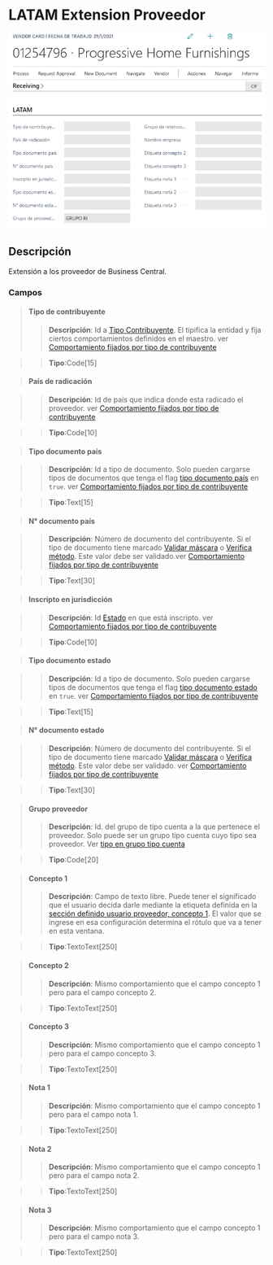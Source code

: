 # LATAM Extension Proveedor
![Ventana de configuración](../Imagenes/LATAM-Vendor-Extension-MainPage.PNG)
## Descripción
Extensión a los proveedor de Business Central.

### Campos

>#### Tipo de contribuyente
>>**Descripción**:
	Id a [Tipo Contribuyente](../Maestros/LATAM-TaxPayerType.md). El tipifica la entidad y fija ciertos comportamientos definidos en el maestro.
	ver [Comportamiento fijados por tipo de contribuyente](../Reglas/LATAM-Rules-TaxPayerType.md)

>>**Tipo**:Code[15]

>#### País de radicación

>>**Descripción**: 
	Id de país que indica donde esta radicado el proveedor.
	ver [Comportamiento fijados por tipo de contribuyente](../Reglas/LATAM-Rules-TaxPayerType.md)

	
>>**Tipo**:Code[10]

>#### Tipo documento país

>>**Descripción**: 
	Id a tipo de documento. Solo pueden cargarse tipos de documentos que tenga el flag [tipo documento país](../Maestros/LATAM-DocumentType.md#tipo-documento-pais) en `true`. ver [Comportamiento fijados por tipo de contribuyente](../Reglas/LATAM-Rules-TaxPayerType.md)

	
>>**Tipo**:Text[15]

>#### N° documento país
	
>>**Descripción**: 
	Número de documento del contribuyente. Si el tipo de documento tiene marcado [Validar máscara](../Maestros/LATAM-DocumentType.md#validar-mascara) o [Verifica método](../Maestros/LATAM-DocumentType.md#verifica-metodo). Este valor debe ser validado.ver [Comportamiento fijados por tipo de contribuyente](../Reglas/LATAM-Rules-TaxPayerType.md)

	
>>**Tipo**:Text[30]

>#### Inscripto en jurisdicción

>>**Descripción**: 
	Id [Estado](../Maestros/LATAM-State.md) en que está inscripto.
	ver [Comportamiento fijados por tipo de contribuyente](../Reglas/LATAM-Rules-TaxPayerType.md)

>>**Tipo**:Code[10]

>#### Tipo documento estado

>>**Descripción**: 
	Id a tipo de documento. Solo pueden cargarse tipos de documentos que tenga el flag [tipo documento estado](../Maestros/LATAM-DocumentType.md#tipo-documento-estado) en `true`. ver [Comportamiento fijados por tipo de contribuyente](../Reglas/LATAM-Rules-TaxPayerType.md)

	
>>**Tipo**:Text[15]

>#### N° documento estado
	
>>**Descripción**: 
	Número de documento del contribuyente. Si el tipo de documento tiene marcado [Validar máscara](../Maestros/LATAM-DocumentType.md#validar-mascara) o [Verifica método](../Maestros/LATAM-DocumentType.md#verifica-metodo). Este valor debe ser validado. ver [Comportamiento fijados por tipo de contribuyente](../Reglas/LATAM-Rules-TaxPayerType.md)

	
>>**Tipo**:Text[30]
	
>#### Grupo proveedor
>>**Descripción**: 
	Id. del grupo de tipo cuenta a la que pertenece el proveedor. Solo puede ser un grupo tipo cuenta cuyo tipo sea proveedor. Ver [tipo en grupo tipo cuenta](../../Maestros/LATAM-AccountTypeGroup/LATAM-AccountTypeGroup.md#tipo-de-cuenta)
	
>>**Tipo**:Code[20]

>#### Concepto 1
>>**Descripción**: 
	Campo de texto libre. Puede tener el significado que el usuario decida darle mediante la etiqueta definida en la [sección definido usuario proveedor, concepto 1](../../LATAM-Setup/LATAM-Setup.md#etiqueta-concepto-1_1). El valor que se ingrese en esa configuración determina el rótulo que va a tener en esta ventana.
	
>>**Tipo**:TextoText[250]

>#### Concepto 2
>>**Descripción**: 
	Mismo comportamiento que el campo concepto 1 pero para el campo concepto 2.
	
>>**Tipo**:TextoText[250]

>#### Concepto 3
>>**Descripción**: 
	Mismo comportamiento que el campo concepto 1 pero para el campo concepto 3.
	
>>**Tipo**:TextoText[250]

>#### Nota 1
>>**Descripción**: 
	Mismo comportamiento que el campo concepto 1 pero para el campo nota 1.
	
>>**Tipo**:TextoText[250]

>#### Nota 2
>>**Descripción**: 
	Mismo comportamiento que el campo concepto 1 pero para el campo nota 2.
	
>>**Tipo**:TextoText[250]

>#### Nota 3
>>**Descripción**: 
	Mismo comportamiento que el campo concepto 1 pero para el campo nota 3.
	
>>**Tipo**:TextoText[250]